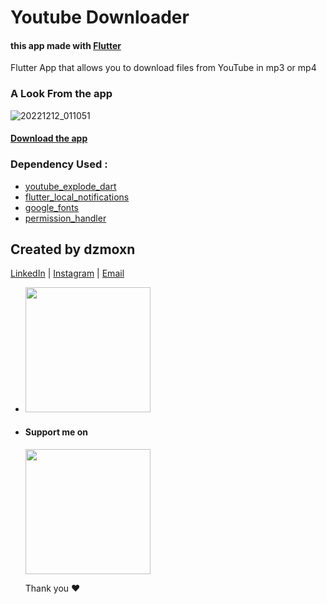 # Youtube Downloader 

#### this app made with [Flutter](https://flutter.dev/)

  Flutter App that allows you to download files from YouTube in mp3 or mp4


### A Look From the app

  ![20221212_011051](https://user-images.githubusercontent.com/90144954/206937578-2f936ca7-1462-415e-be87-05cce42f30d1.gif)
  
  
  #### [Download the app](https://drive.google.com/file/d/1qFn4vxW7N_7GmOljHoqqFxSs9t-BEEM7/view?usp=sharing)
  




### Dependency Used :

  - [youtube_explode_dart](https://pub.dev/packages/youtube_explode_dart)
  - [flutter_local_notifications](https://pub.dev/packages/flutter_local_notifications)
  - [google_fonts](https://pub.dev/packages/google_fonts)
  - [permission_handler](https://pub.dev/packages/permission_handler)





 ## Created by dzmoxn

[LinkedIn](https://dz.linkedin.com/in/mohsen-ghalem) | [Instagram](instagram.com/mohsen_unix) | [Email](mailto:ghalemmohsen@gmail.com)

- <a href="https://www.ranwip.com">
  <img src="https://user-images.githubusercontent.com/90144954/174205826-294fff04-8c85-4080-9fd2-bede1d5953c6.png" width=200/>
  <a/>
  
- #### Support me on <br><a href="https://www.buymeacoffee.com/ghalemmohsz">
   <img src="https://user-images.githubusercontent.com/90144954/174206223-4a36b64d-b621-4367-a5a0-508da33ca45d.png" width=200/>
   <a/>
   
   
  
  Thank you ❤️
  
